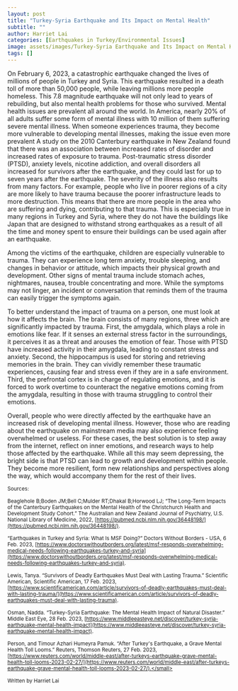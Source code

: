 ```yaml
---
layout: post
title: "Turkey-Syria Earthquake and Its Impact on Mental Health"
subtitle: ""
author: Harriet Lai
categories: [Earthquakes in Turkey/Environmental Issues]
image: assets/images/Turkey-Syria Earthquake and Its Impact on Mental Health.jpeg
tags: []
---
```


On February 6, 2023, a catastrophic earthquake changed the lives of millions of people in Turkey and Syria. This earthquake resulted in a death toll of more than 50,000 people, while leaving millions more people homeless. This 7.8 magnitude earthquake will not only lead to years of rebuilding, but also mental health problems for those who survived. Mental health issues are prevalent all around the world. In America, nearly 20% of all adults suffer some form of mental illness with 10 million of them suffering severe mental illness. When someone experiences trauma, they become more vulnerable to developing mental illnesses, making the issue even more prevalent
A study on the 2010 Canterbury earthquake in New Zealand found that there was an association between increased rates of disorder and increased rates of exposure to trauma. Post-traumatic stress disorder (PTSD), anxiety levels, nicotine addiction, and overall disorders all increased for survivors after the earthquake, and they could last for up to seven years after the earthquake. The severity of the illness also results from many factors. For example, people who live in poorer regions of a city are more likely to have trauma because the poorer infrastructure leads to more destruction. This means that there are more people in the area who are suffering and dying, contributing to that trauma. This is especially true in many regions in Turkey and Syria, where they do not have the buildings like Japan that are designed to withstand strong earthquakes as a result of all the time and money spent to ensure their buildings can be used again after an earthquake.

Among the victims of the earthquake, children are especially vulnerable to trauma. They can experience long term anxiety, trouble sleeping, and changes in behavior or attitude, which impacts their physical growth and development. Other signs of mental trauma include stomach aches, nightmares, nausea, trouble concentrating and more. While the symptoms may not linger, an incident or conversation that reminds them of the trauma can easily trigger the symptoms again.

To better understand the impact of trauma on a person, one must look at how it affects the brain. The brain consists of many regions, three which are significantly impacted by trauma. First, the amygdala, which plays a role in emotions like fear. If it senses an external stress factor in the surroundings, it perceives it as a threat and arouses the emotion of fear. Those with PTSD have increased activity in their amygdala, leading to constant stress and anxiety. Second, the hippocampus is used for storing and retrieving memories in the brain. They can vividly remember these traumatic experiences, causing fear and stress even if they are in a safe environment. Third, the prefrontal cortex is in charge of regulating emotions, and it is forced to work overtime to counteract the negative emotions coming from the amygdala, resulting in those with trauma struggling to control their emotions.

Overall, people who were directly affected by the earthquake have an increased risk of developing mental illness. However, those who are reading about the earthquake on mainstream media may also experience feeling overwhelmed or useless. For these cases, the best solution is to step away from the internet, reflect on inner emotions, and research ways to help those affected by the earthquake. While all this may seem depressing, the bright side is that PTSD can lead to growth and development within people. They become more resilient, form new relationships and perspectives along the way, which would accompany them for the rest of their lives.

<small> Sources: </small>

<small>Beaglehole B;Boden JM;Bell C;Mulder RT;Dhakal B;Horwood LJ; “The Long-Term Impacts of the Canterbury Earthquakes on the Mental Health of the Christchurch Health and Development Study Cohort.” The Australian and New Zealand Journal of Psychiatry, U.S. National Library of Medicine, 2022, [https://pubmed.ncbi.nlm.nih.gov/36448198/](https://pubmed.ncbi.nlm.nih.gov/36448198/). </small>

<small>“Earthquakes in Turkey and Syria: What Is MSF Doing?” Doctors Without Borders - USA, 6 Feb. 2023, [https://www.doctorswithoutborders.org/latest/msf-responds-overwhelming-medical-needs-following-earthquakes-turkey-and-syria](https://www.doctorswithoutborders.org/latest/msf-responds-overwhelming-medical-needs-following-earthquakes-turkey-and-syria). </small>

<small>Lewis, Tanya. “Survivors of Deadly Earthquakes Must Deal with Lasting Trauma.” Scientific American, Scientific American, 17 Feb. 2023, [https://www.scientificamerican.com/article/survivors-of-deadly-earthquakes-must-deal-with-lasting-trauma/](https://www.scientificamerican.com/article/survivors-of-deadly-earthquakes-must-deal-with-lasting-trauma). </small>

<small>Osman, Nadda. “Turkey-Syria Earthquake: The Mental Health Impact of Natural Disaster.” Middle East Eye, 28 Feb. 2023, [https://www.middleeasteye.net/discover/turkey-syria-earthquake-mental-health-impact](https://www.middleeasteye.net/discover/turkey-syria-earthquake-mental-health-impact). </small>

<small>Person, and Timour Azhari Humeyra Pamuk. “After Turkey's Earthquake, a Grave Mental Health Toll Looms.” Reuters, Thomson Reuters, 27 Feb. 2023, [https://www.reuters.com/world/middle-east/after-turkeys-earthquake-grave-mental-health-toll-looms-2023-02-27/](https://www.reuters.com/world/middle-east/after-turkeys-earthquake-grave-mental-health-toll-looms-2023-02-27/).</small>

Written by Harriet Lai
